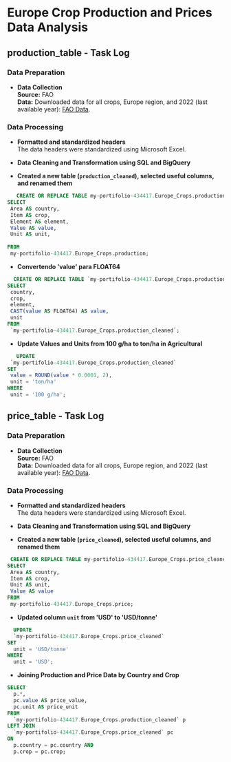 # Europe Crop Production and Prices Data Analysis

## production_table - Task Log

### Data Preparation

- **Data Collection**  
  **Source:** FAO  
  **Data:** Downloaded data for all crops, Europe region, and 2022 (last available year): [FAO Data](https://www.fao.org).

### Data Processing

- **Formatted and standardized headers**  
  The data headers were standardized using Microsoft Excel.

- **Data Cleaning and Transformation using SQL and BigQuery**

- **Created a new table (`production_cleaned`), selected useful columns, and renamed them**
 ```sql
    CREATE OR REPLACE TABLE my-portifolio-434417.Europe_Crops.production_cleaned AS
SELECT 
  Area AS country, 
  Item AS crop, 
  Element AS element,
  Value AS value,
  Unit AS unit,
  
FROM 
  my-portifolio-434417.Europe_Crops.production;
```

- **Convertendo 'value' para FLOAT64**
 ```sql
   CREATE OR REPLACE TABLE `my-portifolio-434417.Europe_Crops.production_cleaned` AS
SELECT 
  country,
  crop,
  element,
  CAST(value AS FLOAT64) AS value,  
  unit
FROM 
  `my-portifolio-434417.Europe_Crops.production_cleaned`;
```




- **Update Values and Units from 100 g/ha to ton/ha in Agricultural**
 ```sql
    UPDATE 
  `my-portifolio-434417.Europe_Crops.production_cleaned`
SET 
  value = ROUND(value * 0.0001, 2),  
  unit = 'ton/ha' 
WHERE 
  unit = '100 g/ha';

```
## price_table - Task Log

### Data Preparation

- **Data Collection**  
  **Source:** FAO  
  **Data:** Downloaded data for all crops, Europe region, and 2022 (last available year): [FAO Data](https://www.fao.org).

### Data Processing

- **Formatted and standardized headers**  
  The data headers were standardized using Microsoft Excel.

- **Data Cleaning and Transformation using SQL and BigQuery**
  
- **Created a new table (`price_cleaned`), selected useful columns, and renamed them**
 ```sql
  CREATE OR REPLACE TABLE my-portifolio-434417.Europe_Crops.price_cleaned AS
SELECT 
  Area AS country, 
  Item AS crop, 
  Unit AS unit, 
  Value AS value
FROM 
  my-portifolio-434417.Europe_Crops.price;
```
- **Updated  column `unit` from 'USD' to 'USD/tonne'**
```sql
  UPDATE 
  `my-portifolio-434417.Europe_Crops.price_cleaned`
SET 
  unit = 'USD/tonne'
WHERE 
  unit = 'USD';
```
- **Joining Production and Price Data by Country and Crop**
```SQL
SELECT 
  p.*,                  
  pc.value AS price_value,  
  pc.unit AS price_unit     
FROM 
  `my-portifolio-434417.Europe_Crops.production_cleaned` p
LEFT JOIN 
  `my-portifolio-434417.Europe_Crops.price_cleaned` pc
ON 
  p.country = pc.country AND
  p.crop = pc.crop;
```


  

